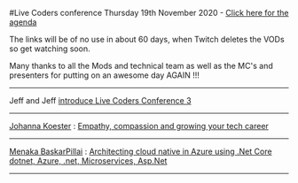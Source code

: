 #Live Coders conference Thursday 19th November 2020 - [Click here for the agenda](https://livecoders.dev/lcc3/)

The links will be of no use in about 60 days, when Twitch deletes the VODs so get watching soon.

Many thanks to all the Mods and technical team as well as the MC's and presenters for putting on an awesome day AGAIN !!!

___

Jeff and Jeff [introduce Live Coders Conference 3](https://twitch.tv/videos/808273985?t=0h0m0s)

___
[Johanna Koester](https://livecoders.dev/lcc3#Johanna%20Koester) : [Empathy, compassion and growing your tech career](https://twitch.tv/videos/808273985?t=0h5m0s)

___
[Menaka BaskarPillai](https://livecoders.dev/lcc3#Menaka%20Baskerpillai) : [Architecting cloud native in Azure using .Net Core dotnet, Azure, .net, Microservices, Asp.Net](https://twitch.tv/videos/808273985?t=0h36m5s)

___

